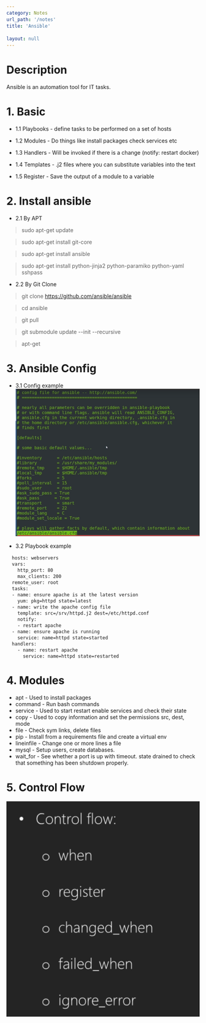 ```yaml
---
category: Notes
url_path: '/notes'
title: 'Ansible'

layout: null
---
```


# Description
Ansible is an automation tool for IT tasks.


# 1. Basic

+ 1.1 Playbooks - define tasks to be performed on a set of hosts
      
+ 1.2 Modules - Do things like install packages check services etc
      
+ 1.3 Handlers - Will be invoked if there is a change (notify: restart docker)
      
+ 1.4 Templates - .j2 files where you can substitute variables into the text
      
+ 1.5 Register - Save the output of a module to a variable

# 2. Install ansible

+ 2.1 By APT

> sudo apt-get update

> sudo apt-get install git-core

> sudo apt-get install ansible

> sudo apt-get install python-jinja2 python-paramiko python-yaml sshpass

+ 2.2 By Git Clone

> git clone https://github.com/ansible/ansible

> cd ansible

> git pull

> git submodule update --init --recursive

> apt-get

# 3. Ansible Config

+ 3.1 Config example
![ansible.cfg](https://github.com/rayyiu002/ray_TechWorld/blob/gh-pages/image/ansible_cfg.png?raw=true)

+ 3.2 Playbook example
```
  hosts: webservers
  vars:
    http_port: 80
    max_clients: 200
  remote_user: root
  tasks:
  - name: ensure apache is at the latest version
    yum: pkg=httpd state=latest
  - name: write the apache config file
    template: src=/srv/httpd.j2 dest=/etc/httpd.conf
    notify:
    - restart apache
  - name: ensure apache is running
    service: name=httpd state=started
  handlers:
    - name: restart apache
      service: name=httpd state=restarted
```

# 4. Modules

+ apt - Used to install packages
+ command - Run bash commands
+ service - Used to start restart enable services and check their state
+ copy - Used to copy information and set the permissions src, dest, mode
+ file - Check sym links, delete files
+ pip - Install from a requirements file and create a virtual env
+ lineinfile - Change one or more lines a file
+ mysql - Setup users, create databases.
+ wait_for - See whether a port is up with timeout. state drained to check that something has been shutdown properly.        

# 5. Control Flow

![control_flow](https://github.com/rayyiu002/ray_TechWorld/blob/gh-pages/image/ansible_control_flow.png?raw=true)
